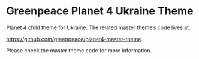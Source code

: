 # Greenpeace Planet 4 Ukraine Theme

Planet 4 child theme for Ukraine.
The related master theme’s code lives at: 

https://github.com/greenpeace/planet4-master-theme.

Please check the master theme code for more information. 
